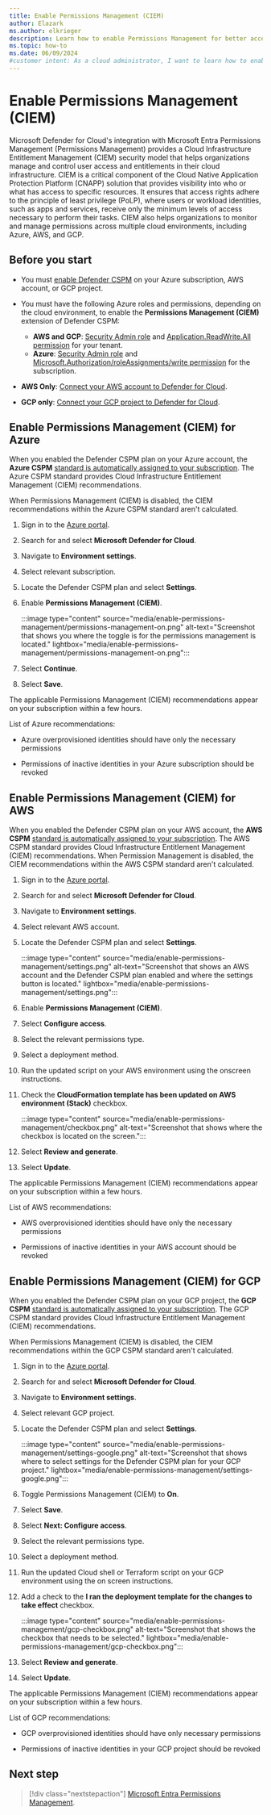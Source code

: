 ```yaml
---
title: Enable Permissions Management (CIEM)
author: Elazark
ms.author: elkrieger
description: Learn how to enable Permissions Management for better access control and security in your cloud infrastructure.
ms.topic: how-to
ms.date: 06/09/2024
#customer intent: As a cloud administrator, I want to learn how to enable permissions (CIEM) in order to effectively manage user access and entitlements in my cloud infrastructure.
---
```


# Enable Permissions Management (CIEM)

Microsoft Defender for Cloud's integration with Microsoft Entra Permissions Management (Permissions Management) provides a Cloud Infrastructure Entitlement Management (CIEM) security model that helps organizations manage and control user access and entitlements in their cloud infrastructure. CIEM is a critical component of the Cloud Native Application Protection Platform (CNAPP) solution that provides visibility into who or what has access to specific resources. It ensures that access rights adhere to the principle of least privilege (PoLP), where users or workload identities, such as apps and services, receive only the minimum levels of access necessary to perform their tasks. CIEM also helps organizations to monitor and manage permissions across multiple cloud environments, including Azure, AWS, and GCP.

## Before you start

- You must [enable Defender CSPM](tutorial-enable-cspm-plan.md) on your Azure subscription, AWS account, or GCP project.

- You must have the following Azure roles and permissions, depending on the cloud environment, to enable the **Permissions Management (CIEM)** extension of Defender CSPM:
    - **AWS and GCP**: [Security Admin role](/azure/role-based-access-control/built-in-roles/security#security-admin) and [Application.ReadWrite.All permission](/graph/permissions-reference#applicationreadwriteall) for your tenant.
    - **Azure**: [Security Admin role](/azure/role-based-access-control/built-in-roles/security#security-admin) and [Microsoft.Authorization/roleAssignments/write permission](/azure/role-based-access-control/permissions/management-and-governance#microsoftauthorization) for the subscription.

- **AWS Only**: [Connect your AWS account to Defender for Cloud](quickstart-onboard-aws.md).

- **GCP only**: [Connect your GCP project to Defender for Cloud](quickstart-onboard-gcp.md).

## Enable Permissions Management (CIEM) for Azure

When you enabled the Defender CSPM plan on your Azure account, the **Azure CSPM** [standard is automatically assigned to your subscription](concept-regulatory-compliance-standards.md). The Azure CSPM standard provides Cloud Infrastructure Entitlement Management (CIEM) recommendations.
 
When Permissions Management (CIEM) is disabled, the CIEM recommendations within the Azure CSPM standard aren't calculated.

1. Sign in to the [Azure portal](https://portal.azure.com).

2. Search for and select  **Microsoft Defender for Cloud**.

3. Navigate to **Environment settings**.

4. Select relevant subscription.

5. Locate the Defender CSPM plan and select **Settings**.

6. Enable **Permissions Management (CIEM)**.

    :::image type="content" source="media/enable-permissions-management/permissions-management-on.png" alt-text="Screenshot that shows you where the toggle is for the permissions management is located." lightbox="media/enable-permissions-management/permissions-management-on.png":::

7. Select **Continue**.

8. Select **Save**.

The applicable Permissions Management (CIEM) recommendations appear on your subscription within a few hours.

List of Azure recommendations:

- Azure overprovisioned identities should have only the necessary permissions

- Permissions of inactive identities in your Azure subscription should be revoked

## Enable Permissions Management (CIEM) for AWS

When you enabled the Defender CSPM plan on your AWS account, the **AWS CSPM** [standard is automatically assigned to your subscription](concept-regulatory-compliance-standards.md). The AWS CSPM standard provides Cloud Infrastructure Entitlement Management (CIEM) recommendations. 
When Permission Management is disabled, the CIEM recommendations within the AWS CSPM standard aren't calculated.

1. Sign in to the [Azure portal](https://portal.azure.com).

2. Search for and select  **Microsoft Defender for Cloud**.

3. Navigate to **Environment settings**.

4. Select relevant AWS account.

5. Locate the Defender CSPM plan and select **Settings**.

    :::image type="content" source="media/enable-permissions-management/settings.png" alt-text="Screenshot that shows an AWS account and the Defender CSPM plan enabled and where the settings button is located." lightbox="media/enable-permissions-management/settings.png":::

6. Enable **Permissions Management (CIEM)**.

7. Select **Configure access**.

8. Select the relevant permissions type.

1. Select a deployment method.

2. Run the updated script on your AWS environment using the onscreen instructions.

1. Check the **CloudFormation template has been updated on AWS environment (Stack)** checkbox.

    :::image type="content" source="media/enable-permissions-management/checkbox.png" alt-text="Screenshot that shows where the checkbox is located on the screen.":::

1. Select **Review and generate**.

1. Select **Update**.

The applicable Permissions Management (CIEM) recommendations appear on your subscription within a few hours.

List of AWS recommendations:

- AWS overprovisioned identities should have only the necessary permissions

- Permissions of inactive identities in your AWS account should be revoked

## Enable Permissions Management (CIEM) for GCP

When you enabled the Defender CSPM plan on your GCP project, the **GCP CSPM** [standard is automatically assigned to your subscription](concept-regulatory-compliance-standards.md). The GCP CSPM standard provides Cloud Infrastructure Entitlement Management (CIEM) recommendations. 

When Permissions Management (CIEM) is disabled, the CIEM recommendations within the GCP CSPM standard aren't calculated.

1. Sign in to the [Azure portal](https://portal.azure.com).

1. Search for and select **Microsoft Defender for Cloud**.

1. Navigate to **Environment settings**.

1. Select relevant GCP project.

1. Locate the Defender CSPM plan and select **Settings**.

    :::image type="content" source="media/enable-permissions-management/settings-google.png" alt-text="Screenshot that shows where to select settings for the Defender CSPM plan for your GCP project." lightbox="media/enable-permissions-management/settings-google.png":::

1. Toggle Permissions Management (CIEM) to **On**.

1. Select **Save**.

1. Select **Next: Configure access**.

1. Select the relevant permissions type.

1. Select a deployment method.

1. Run the updated Cloud shell or Terraform script on your GCP environment using the on screen instructions.

1. Add a check to the **I ran the deployment template for the changes to take effect** checkbox.

    :::image type="content" source="media/enable-permissions-management/gcp-checkbox.png" alt-text="Screenshot that shows the checkbox that needs to be selected." lightbox="media/enable-permissions-management/gcp-checkbox.png":::

1. Select **Review and generate**.

1. Select **Update**.

The applicable Permissions Management (CIEM) recommendations appear on your subscription within a few hours.

List of GCP recommendations:

- GCP overprovisioned identities should have only necessary permissions

- Permissions of inactive identities in your GCP project should be revoked

## Next step

> [!div class="nextstepaction"]
> [Microsoft Entra Permissions Management](/entra/permissions-management/).
